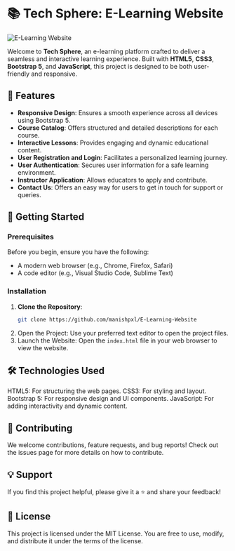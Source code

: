 # 📚 Tech Sphere: E-Learning Website

![E-Learning Website](preview.png)

Welcome to **Tech Sphere**, an e-learning platform crafted to deliver a seamless and interactive learning experience. Built with **HTML5**, **CSS3**, **Bootstrap 5**, and **JavaScript**, this project is designed to be both user-friendly and responsive.

## 🌟 Features

- **Responsive Design**: Ensures a smooth experience across all devices using Bootstrap 5.
- **Course Catalog**: Offers structured and detailed descriptions for each course.
- **Interactive Lessons**: Provides engaging and dynamic educational content.
- **User Registration and Login**: Facilitates a personalized learning journey.
- **User Authentication**: Secures user information for a safe learning environment.
- **Instructor Application**: Allows educators to apply and contribute.
- **Contact Us**: Offers an easy way for users to get in touch for support or queries.

## 🚀 Getting Started

### Prerequisites

Before you begin, ensure you have the following:

- A modern web browser (e.g., Chrome, Firefox, Safari)
- A code editor (e.g., Visual Studio Code, Sublime Text)

### Installation

1. **Clone the Repository**:
   ```bash
   git clone https://github.com/manishpxl/E-Learning-Website

2. Open the Project: Use your preferred text editor to open the project files.
3. Launch the Website: Open the `index.html` file in your web browser to view the website.

## 🛠️ Technologies Used
HTML5: For structuring the web pages.
CSS3: For styling and layout.
Bootstrap 5: For responsive design and UI components.
JavaScript: For adding interactivity and dynamic content.

## 🤝 Contributing
We welcome contributions, feature requests, and bug reports! Check out the issues page for more details on how to contribute.

## 💡 Support
If you find this project helpful, please give it a ⭐️ and share your feedback!

## 📜 License
This project is licensed under the MIT License. You are free to use, modify, and distribute it under the terms of the license.
